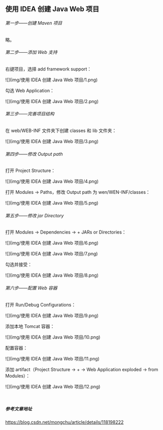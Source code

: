 ## 使用 IDEA 创建 Java Web 项目

###### 第一步——创建 Maven 项目

略。

###### 第二步——添加 Web 支持

右键项目，选择 add framework support：

![](img/使用 IDEA 创建 Java Web 项目/1.png)

勾选 Web Application：

![](img/使用 IDEA 创建 Java Web 项目/2.png)

###### 第三步——完善项目结构

在 web/WEB-INF 文件夹下创建 classes 和 lib 文件夹：

![](img/使用 IDEA 创建 Java Web 项目/3.png)

###### 第四步——修改 Output path

打开 Project Structure：

![](img/使用 IDEA 创建 Java Web 项目/4.png)

打开 Modules → Paths，修改 Output path 为 wen/WEN-INF/classes：

![](img/使用 IDEA 创建 Java Web 项目/5.png)

###### 第五步——修改 jar Directory

打开 Modules → Dependencies → + JARs or Directories：

![](img/使用 IDEA 创建 Java Web 项目/6.png)

![](img/使用 IDEA 创建 Java Web 项目/7.png)

勾选并接受：

![](img/使用 IDEA 创建 Java Web 项目/8.png)



###### 第六步——配置 Web 容器

打开 Run/Debug Configurations：



![](img/使用 IDEA 创建 Java Web 项目/9.png)

添加本地 Tomcat 容器：

![](img/使用 IDEA 创建 Java Web 项目/10.png)

配置容器：

![](img/使用 IDEA 创建 Java Web 项目/11.png)

添加 artifact（Project Structure → + → Web Application exploded  → from Modules）：

![](img/使用 IDEA 创建 Java Web 项目/12.png)

<br>

##### 参考文章地址

https://blog.csdn.net/mongchu/article/details/118198222